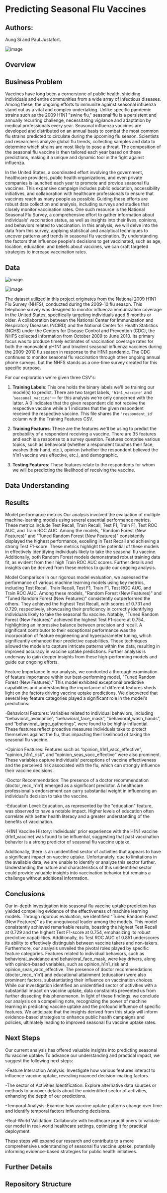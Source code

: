 # **Predicting Seasonal Flu Vaccines**

## **Authors**:
Aung Si and Paul Justafort.

![image](https://github.com/pmjustafort/flushotlearning/assets/137816262/39cf3ecf-8f74-4571-aa6e-f6d4a872e4d4)



## **Overview**



## **Business Problem**
Vaccines have long been a cornerstone of public health, shielding individuals and entire communities from a wide array of infectious diseases. Among these, the ongoing efforts to immunize against seasonal influenza stand out as a vital and complex undertaking. Unlike specific pandemic strains such as the 2009 H1N1 "swine flu," seasonal flu is a persistent and annually recurring challenge, necessitating vigilance and adaptation by medical professionals every year. Seasonal influenza vaccines are developed and distributed on an annual basis to combat the most common flu strains predicted to circulate during the upcoming flu season. Scientists and researchers analyze global flu trends, collecting samples and data to determine which strains are most likely to pose a threat. The composition of the seasonal flu vaccine is then tailored each year based on these predictions, making it a unique and dynamic tool in the fight against influenza.

In the United States, a coordinated effort involving the government, healthcare providers, public health organizations, and even private companies is launched each year to promote and provide seasonal flu vaccines. This expansive campaign includes public education, accessibility initiatives, and collaboration with healthcare professionals to ensure that vaccines reach as many people as possible. Guiding these efforts are robust data collection and analysis, including surveys and studies that closely monitor vaccination rates. One such resource is the National Seasonal Flu Survey, a comprehensive effort to gather information about individuals' vaccination status, as well as insights into their lives, opinions, and behaviors related to vaccination. In this analysis, we will delve into the data from this survey, applying statistical and analytical techniques to uncover patterns and trends in seasonal flu vaccination. By understanding the factors that influence people's decisions to get vaccinated, such as age, location, education, and beliefs about vaccines, we can craft targeted strategies to increase vaccination rates.

## **Data**
![image](https://github.com/pmjustafort/flushotlearning/assets/137816262/4cec3603-2fd3-425a-ba7e-f6f7fafdfd83) 

![image](https://github.com/pmjustafort/flushotlearning/assets/137816262/1ca50a0c-d008-4eb8-b0be-29b251f37c85)


The dataset utilized in this project originates from the National 2009 H1N1 Flu Survey (NHFS), conducted during the 2009-10 flu season. This telephone survey was designed to monitor influenza immunization coverage in the United States, specifically targeting individuals aged 6 months or older. A collaboration between the National Center for Immunization and Respiratory Diseases (NCIRD) and the National Center for Health Statistics (NCHS) under the Centers for Disease Control and Prevention (CDC), the NHFS collected information from October 2009 to June 2010. Its primary focus was to produce timely estimates of vaccination coverage rates for both the monovalent pH1N1 and trivalent seasonal influenza vaccines during the 2009-2010 flu season in response to the H1N1 pandemic. The CDC continues to monitor seasonal flu vaccination through other ongoing annual phone surveys, but the NHFS stands as a one-time survey created for this specific purpose.

For our exploration we're given three CSV's:
1. **Training Labels**: This one holds the binary labels we'll be training our model(s) to predict. There are two target labels, `'h1n1_vaccine'` and '`seasonal_vaccine'`— for this analysis we're only concerned with the latter. A $0$ indicates that the given respondent did not receive the respective vaccine while a $1$ indicates that the given respondent received the respective vaccine. This file shares the `'respondent_id'` column with the Training Features CSV.

2. **Training Features**: These are the features we'll be using to predict the probability of a respondent receiving a vaccine. There are 35 features and each is a response to a survey question. Features comprise various topics, such as behavioral (whether a respondent touches their face, washes their hand, etc.), opinion (whether the respondent believed the h1n1 vaccine was effective, etc.), and demographic.

3. **Testing Features**: These features relate to the respondents for whom we will be predicting the likelihood of receiving the vaccine.



## **Data Understanding**



## Results

Model performance metrics
Our analysis involved the evaluation of multiple machine-learning models using several essential performance metrics. These metrics include Test Recall, Train Recall, Test F1, Train F1, Test ROC AUC, and Train ROC AUC. Among the models, "Random Forest (New Features)" and "Tuned Random Forest (New Features)" consistently displayed the highest performance, excelling in Test Recall and achieving a strong Test F1-score. These metrics highlight the potential of these models in effectively identifying individuals likely to take the seasonal flu vaccine. Additionally, both Random Forest models demonstrated robust training data fit, as evident from their high Train ROC AUC scores. Further details and insights can be derived from these metrics to guide our ongoing analysis.


Model Comparison
In our rigorous model evaluation, we assessed the performance of various machine learning models using key metrics, including Test Recall, Train Recall, Test F1, Train F1, Test ROC AUC, and Train ROC AUC. Among these models, "Random Forest (New Features)" and "Tuned Random Forest (New Features)" consistently outperformed the others. They achieved the highest Test Recall, with scores of 0.731 and 0.729, respectively, showcasing their proficiency in correctly identifying individuals likely to take the seasonal flu vaccine. Notably, "Tuned Random Forest (New Features)" achieved the highest Test F1-score at 0.754, highlighting an impressive balance between precision and recall. A significant contributor to their exceptional performance was the incorporation of feature engineering and hyperparameter tuning, which significantly enhanced their predictive capabilities. These techniques allowed the models to capture intricate patterns within the data, resulting in improved accuracy in vaccine uptake predictions. Further analysis is underway to gain deeper insights from these high-performing models and guide our ongoing efforts.


Feature Importance
In our analysis, we conducted a thorough examination of feature importance within our best-performing model, "Tuned Random Forest (New Features)." This model exhibited exceptional predictive capabilities and understanding the importance of different features sheds light on the factors driving vaccine uptake predictions.
We discovered that several key feature categories played a significant role in the model's predictions:

-Behavioral Features: Variables related to individual behaviors, including “behavioral_avoidance”, “behavioral_face_mask”, “behavioral_wash_hands”, and “behavioral_large_gatherings”, were found to be highly influential. These features reflect proactive measures individuals take to protect themselves against the flu, thus impacting their likelihood of taking the seasonal flu vaccine.

-Opinion Features: Features such as “opinion_h1n1_vacc_effective”, “opinion_h1n1_risk”, and “opinion_seas_vacc_effective” were also prominent. These variables capture individuals' perceptions of vaccine effectiveness and the perceived risk associated with the flu, which can strongly influence their vaccine decisions.

-Doctor Recommendation: The presence of a doctor recommendation (doctor_recc_h1n1) emerged as a significant predictor. A healthcare professional's endorsement can carry substantial weight in influencing an individual's decision to take the vaccine.

-Education Level: Education, as represented by the "education" feature, was observed to have a notable impact. Higher levels of education often correlate with better health literacy and a greater understanding of the benefits of vaccination.

-H1N1 Vaccine History: Individuals' prior experience with the H1N1 vaccine (h1n1_vaccine) was found to be influential, suggesting that past vaccination behavior is a strong predictor of seasonal flu vaccine uptake.

Additionally, there is an unidentified sector of activities that appears to have a significant impact on vaccine uptake. Unfortunately, due to limitations in the available data, we are unable to identify or analyze this sector further. Understanding the nature and characteristics of this unidentified sector could provide valuable insights into vaccination behavior but remains a challenge without additional information.


## **Conclusions**

Our in-depth investigation into seasonal flu vaccine uptake prediction has yielded compelling evidence of the effectiveness of machine learning models. Through rigorous evaluation, we identified "Tuned Random Forest (New Features)" as the unequivocal leader among the models. This model consistently achieved remarkable results, boasting the highest Test Recall at 0.729 and the highest Test F1-score at 0.754, emphasizing its robust predictive capabilities. Additionally, its Test ROC AUC of 0.851 underscores its ability to effectively distinguish between vaccine takers and non-takers.
Furthermore, our analysis unveiled the pivotal roles played by specific feature categories. Features related to individual behaviors, such as behavioral_avoidance and behavioral_face_mask, were key drivers, along with opinion-based variables, such as opinion_h1n1_risk and opinion_seas_vacc_effective. The presence of doctor recommendations (doctor_recc_h1n1) and educational attainment (education) were also prominent factors, substantiating their influence on vaccination choices.
While our investigation identified an unidentified sector of activities with a substantial impact on vaccine uptake, data constraints prevented us from further dissecting this phenomenon.
In light of these findings, we conclude our analysis on a compelling note, recognizing the power of machine learning in predicting vaccine uptake and the profound influence of specific features. We anticipate that the insights derived from this study will inform evidence-based strategies to enhance public health campaigns and policies, ultimately leading to improved seasonal flu vaccine uptake rates.


## **Next Steps**

Our current analysis has offered valuable insights into predicting seasonal flu vaccine uptake. To advance our understanding and practical impact, we suggest the following next steps:

-Feature Interaction Analysis: Investigate how various features interact to influence vaccine uptake, revealing nuanced decision-making factors.

-The sector of Activities Identification: Explore alternative data sources or methods to uncover details about the unidentified sector of activities, enhancing the depth of our predictions.

-Temporal Analysis: Examine how vaccine uptake patterns change over time and identify temporal factors influencing decisions.

-Real-World Validation: Collaborate with healthcare practitioners to validate our model in real-world healthcare settings, optimizing it for practical deployment.

These steps will expand our research and contribute to a more comprehensive understanding of seasonal flu vaccine uptake, potentially informing evidence-based strategies for public health initiatives.


## Further Details



## **Repository Structure**
